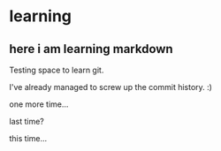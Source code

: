 learning
========

## here i am learning markdown

Testing space to learn git.

I've already managed to screw up the commit history. :)

one more time...

last time?

this time...